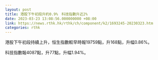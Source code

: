 ```yaml
---
layout: post
title: 港股下午初段升約0.9%　科技指數升近2%
date: 2023-03-23 13:08:56.000000000 +08:00
link: https://news.rthk.hk/rthk/ch/component/k2/1693245-20230323.htm
categories: rthk
---
```


港股下午初段持續上升，恒生指數較早時報19759點，升168點，升幅0.86%。

科技指數報4087點，升77點，升幅1.94%。
